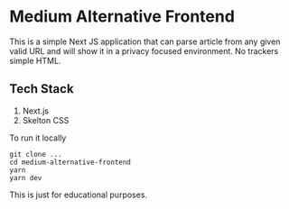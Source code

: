 # Medium Alternative Frontend

This is a simple Next JS application that can parse article from any given valid URL and will show it in a privacy focused environment. No trackers simple HTML.

## Tech Stack

1. Next.js
2. Skelton CSS

To run it locally 

```
git clone ...
cd medium-alternative-frontend
yarn
yarn dev
```

This is just for educational purposes.

